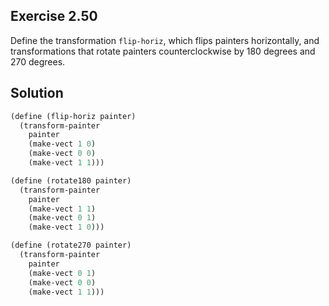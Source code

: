 ## Exercise 2.50

Define the transformation `flip-horiz`, which flips painters horizontally, and
transformations that rotate painters counterclockwise by 180 degrees and 270
degrees.

## Solution

```scheme
(define (flip-horiz painter)
  (transform-painter
    painter
    (make-vect 1 0)
    (make-vect 0 0)
    (make-vect 1 1)))

(define (rotate180 painter)
  (transform-painter
    painter
    (make-vect 1 1)
    (make-vect 0 1)
    (make-vect 1 0)))

(define (rotate270 painter)
  (transform-painter
    painter
    (make-vect 0 1)
    (make-vect 0 0)
    (make-vect 1 1)))
```
